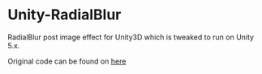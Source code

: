 # Unity-RadialBlur

RadialBlur post image effect for Unity3D which is tweaked to run on Unity 5.x.

Original code can be found on [here](http://forum.unity3d.com/threads/radial-blur.31970/)



